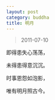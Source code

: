 ```yaml
---
layout: post
category: buddha
title: 明月
---
```


> 2011-07-10 

即得患失心荡荡，

未得患得意沉沉。

时事恩怨如泡影，

唯有明月照古今。
